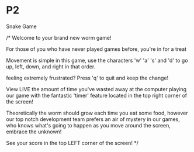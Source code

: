 # P2
Snake Game

/*
 Welcome to your brand new worm game!
 
 For those of you who have never played games before, you're in for a treat
  
 Movement is simple in this game, use the characters 'w' 'a' 's' and 'd' to go up, left, down, and right in that order.
 
 feeling extremely frustrated? Press 'q' to quit and keep the change!
 
 View LIVE the amount of time you've wasted away at the computer playing our game with the fantastic 'timer' feature located in the top right corner of the screen!
 
 Theoretically the worm should grow each time you eat some food, however our top notch development team prefers an air of mystery in our games, who knows what's going to happen as you move around the screen, embrace the unknown!
 
 See your score in the top LEFT corner of the screen!
*/

